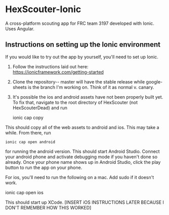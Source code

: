 # HexScouter-Ionic
A cross-platform scouting app for FRC team 3197 developed with Ionic. Uses Angular.

## Instructions on setting up the Ionic environment
If you would like to try out the app by yourself, you'll need to set up Ionic.
1. Follow the instructions laid out here: https://ionicframework.com/getting-started
2. Clone the repository-- master will have the stable release while google-sheets is the branch I'm working on. Think of it as normal v. canary.
3. It's possible the ios and android assets have not been properly built yet. To fix that, navigate to the root directory of HexScouter (not HexScouterDead) and run

    ionic cap copy

This should copy all of the web assets to android and ios. This may take a while. From there, run

    ionic cap open android

for running the android version. This should start Android Studio. Connect your android phone and activate debugging mode if you haven't done so already. Once your phone name shows up in Android Studio, click the play button to run the app on your phone.

For ios, you'll need to run the following on a mac. Add sudo if it doesn't work.

  ionic cap open ios

This should start up XCode. [INSERT iOS INSTRUCTIONS LATER BECAUSE I DON'T REMEMBER HOW THIS WORKED]
